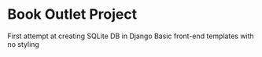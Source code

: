 # Book Outlet Project
First attempt at creating SQLite DB in Django
Basic front-end templates with no styling
